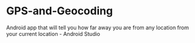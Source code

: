 # GPS-and-Geocoding
Android app that will tell you how far away you are from any location from your current location - Android Studio
